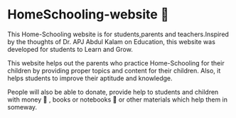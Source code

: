 # HomeSchooling-website :school:
This Home-Schooling website is for students,parents and teachers.Inspired by the thoughts of Dr. APJ Abdul Kalam on Education, this website was developed for students to Learn and Grow. 

This website helps out the parents who practice Home-Schooling for their children by providing proper topics and content for their children. Also, it helps students to improve their aptitude and knowledge.

People will also be able to donate, provide help to students and children with money :school_satchel: , books or notebooks :notebook: or other materials which help them in someway.
